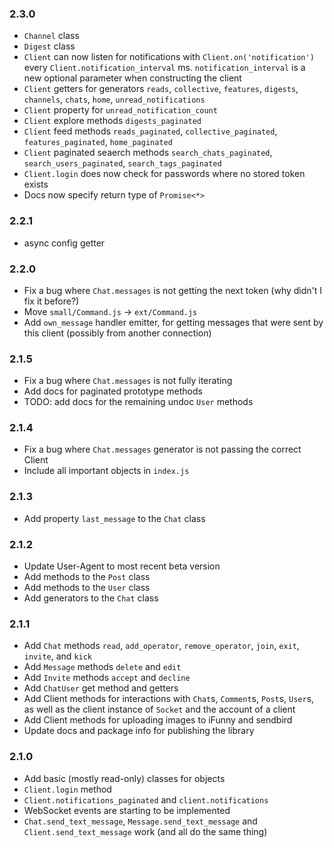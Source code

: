### 2.3.0
- `Channel` class
- `Digest` class
- `Client` can now listen for notifications with `Client.on('notification')` every `Client.notification_interval` ms. `notification_interval` is a new optional parameter when constructing the client
- `Client` getters for generators `reads`, `collective`, `features`, `digests`, `channels`, `chats`, `home`, `unread_notifications`
- `Client` property for `unread_notification_count`
- `Client` explore methods `digests_paginated`
- `Client` feed methods `reads_paginated`, `collective_paginated`, `features_paginated`, `home_paginated`
- `Client` paginated seaerch methods `search_chats_paginated`, `search_users_paginated`, `search_tags_paginated`
- `Client.login` does now check for passwords where no stored token exists
- Docs now specify return type of `Promise<*>`

### 2.2.1
- async config getter

### 2.2.0
- Fix a bug where `Chat.messages` is not getting the next token (why didn't I fix it before?)
- Move `small/Command.js` -> `ext/Command.js`
- Add `own_message` handler emitter, for getting messages that were sent by this client (possibly from another connection)

### 2.1.5
- Fix a bug where `Chat.messages` is not fully iterating
- Add docs for paginated prototype methods
- TODO: add docs for the remaining undoc `User` methods

### 2.1.4
- Fix a bug where `Chat.messages` generator is not passing the correct Client
- Include all important objects in `index.js`

### 2.1.3
- Add property `last_message` to the `Chat` class

### 2.1.2
- Update User-Agent to most recent beta version
- Add methods to the `Post` class
- Add methods to the `User` class
- Add generators to the `Chat` class

### 2.1.1
- Add `Chat` methods `read`, `add_operator`, `remove_operator`, `join`, `exit`, `invite`, and `kick`
- Add `Message` methods `delete` and `edit`
- Add `Invite` methods `accept` and `decline`
- Add `ChatUser` get method and getters
- Add Client methods for interactions with `Chat`s, `Comment`s, `Post`s, `User`s, as well as the client instance of `Socket` and the account of a client
- Add Client methods for uploading images to iFunny and sendbird
- Update docs and package info for publishing the library

### 2.1.0
- Add basic (mostly read-only) classes for objects
- `Client.login` method
- `Client.notifications_paginated` and `client.notifications`
- WebSocket events are starting to be implemented
- `Chat.send_text_message`, `Message.send_text_message` and `Client.send_text_message` work (and all do the same thing)
